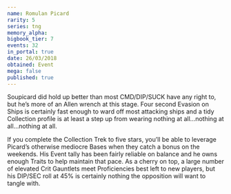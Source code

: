 ```yaml
---
name: Romulan Picard
rarity: 5
series: tng
memory_alpha:
bigbook_tier: 7
events: 32
in_portal: true
date: 26/03/2018
obtained: Event
mega: false
published: true
---
```


Soupicard did hold up better than most CMD/DIP/SUCK have any right to, but he’s more of an Allen wrench at this stage. Four second Evasion on Ships is certainly fast enough to ward off most attacking ships and a tidy Collection profile is at least a step up from wearing nothing at all…nothing at all…nothing at all.

If you complete the Collection Trek to five stars, you’ll be able to leverage Picard’s otherwise mediocre Bases when they catch a bonus on the weekends. His Event tally has been fairly reliable on balance and he owns enough Traits to help maintain that pace. As a cherry on top, a large number of elevated Crit Gauntlets meet Proficiencies best left to new players, but his DIP/SEC roll at 45% is certainly nothing the opposition will want to tangle with.
